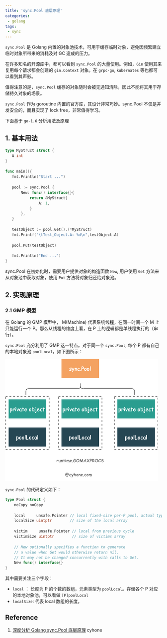 ```yaml
---
title: 'sync.Pool 底层原理'
categories:
 - golang
tags:
 - sync
---
```


 `sync.Pool` 是 Golang 内置的对象池技术，可用于缓存临时对象，避免因频繁建立临时对象所带来的消耗及对 GC 造成的压力。

在许多知名的开源库中，都可以看到 `sync.Pool` 的大量使用。例如，`Gin` 使用其来复用每个请求都会创建的 `gin.Context` 对象。在 `grpc-go`, `kubernates` 等也都可以看到其声影。

值得注意的是，`sync.Pool` 缓存的对象随时会被无通知清除，因此不能将其用于存储持久对象的场景。

`sync.Pool` 作为 goroutine 内置的官方库，其设计非常巧妙。sync.Pool 不仅是并发安全的，而且实现了 lock free，非常值得学习。

 下面基于 `go-1.6` 分析用法及原理

## 1. 基本用法

 ```go
 type MyStruct struct {
 	A int
 }
 
 func main(){
 	fmt.Println("Start ...")
 
 	pool := sync.Pool {
 		New: func() interface{}{
 			return &MyStruct{
 				A: 1,
 			}
 		},
 	}
 
 	testObject := pool.Get().(*MyStruct)
 	fmt.Printf("\tTest_Object.A: %d\n",testObject.A)
 
 	pool.Put(testObject)
 
 	fmt.Println("End ...")
 }
 ```

sync.Pool 在初始化时，需要用户提供对象的构造函数 `New`, 用户使用 `Get` 方法来从对象池中获取对象，使用 `Put` 方法将对象归还给对象池。

## 2. 实现原理

### 2.1 GMP 模型

在 Golang 的 GMP 模型中， M(Machine) 代表系统线程，在同一时间一个 M 上只能运行一个 P。那么从线程的维度上看，在 P 上的逻辑都是单线程执行的（串行）。

 `sync.Pool` 充分利用了 GMP 这一特点。对于同一个 `sync.Pool`, 每个 P 都有自己的本地对象池 `poolLocal`，如下图所示：

![](image/sync_pool.png)

`sync.Pool` 的代码定义如下：

```go
type Pool struct {
	noCopy noCopy

	local     unsafe.Pointer // local fixed-size per-P pool, actual type is [P]poolLocal
	localSize uintptr        // size of the local array

	victim     unsafe.Pointer // local from previous cycle
	victimSize uintptr        // size of victims array

	// New optionally specifies a function to generate
	// a value when Get would otherwise return nil.
	// It may not be changed concurrently with calls to Get.
	New func() interface{}
}
```

其中需要关注三个字段：

- `local` ： 长度为 P 的个数的数组，元素类型为 `poolLocal`。存储各个 P 对应的本地对象池，可以看做 `[P]poolLocal`
- `localSize`: 代表 local 数组的长度。

## Reference

1. [深度分析 Golang sync.Pool 底层原理](https://www.cyhone.com/articles/think-in-sync-pool/) cyhone